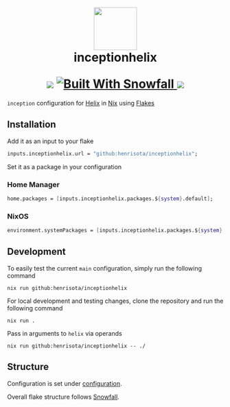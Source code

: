 <h1 align="center">
   <img src="https://raw.githubusercontent.com/NixOS/nixos-artwork/refs/heads/master/logo/nix-snowflake-colours.svg" width="100px" />
   <br>
   inceptionhelix
   <div align="center">
      <p></p>
      <div align="center">
         <a>
            <img src="https://img.shields.io/badge/Nix-Unstable-blue?style=for-the-badge&logo=nixos&label=NIX&labelColor=303446&color=94e2d5">
         </a>
         <a href="https://github.com/snowfallorg/lib" target="_blank">
            <img alt="Built With Snowfall" src="https://img.shields.io/static/v1?label=Built%20With&labelColor=303446&message=Snowfall&color=94e2d5&style=for-the-badge">
         </a>
         <a href="https://github.com/henrisota/inception/blob/main/LICENSE">
            <img src="https://img.shields.io/static/v1.svg?style=for-the-badge&label=License&message=MIT&colorA=313244&colorB=FAB387&logo=unlicense&logoColor=FAB387&labelColor=303446"/>
         </a>
      </div>
   </div>
</h1>

`inception` configuration for [Helix](https://helix-editor.com/) in [Nix](https://nixos.org/) using [Flakes]([https://](https://nixos.wiki/wiki/Flakes))

## Installation

Add it as an input to your flake

```nix
inputs.inceptionhelix.url = "github:henrisota/inceptionhelix";
```

Set it as a package in your configuration

### Home Manager

```nix
home.packages = [inputs.inceptionhelix.packages.${system}.default];
```

### NixOS

```nix
environment.systemPackages = [inputs.inceptionhelix.packages.${system}.default];
```

## Development

To easily test the current `main` configuration, simply run the following command

```shell
nix run github:henrisota/inceptionhelix
```

For local development and testing changes, clone the repository and run the following command

```shell
nix run .
```

Pass in arguments to `helix` via operands

```
nix run github:henrisota/inceptionhelix -- ./
```

## Structure

Configuration is set under [configuration](./configuration/).

Overall flake structure follows [Snowfall](https://snowfall.org/).
